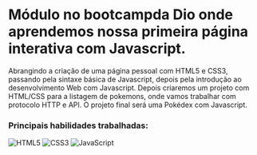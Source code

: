 # Módulo no bootcampda Dio onde aprendemos nossa primeira página interativa com Javascript.


Abrangindo a criação de uma página pessoal com HTML5 e CSS3, passando pela sintaxe básica de Javascript, depois pela introdução ao desenvolvimento Web com Javascript.
Depois criaremos um projeto com HTML/CSS para a listagem de pokemons, onde vamos trabalhar com protocolo HTTP e API. O projeto final será uma Pokédex com Javascript.

### Principais habilidades trabalhadas:
![HTML5](https://img.shields.io/badge/HTML-000?style=for-the-badge&logo=html5&logoColor=30A3DC)
![CSS3](https://img.shields.io/badge/CSS3-000?style=for-the-badge&logo=css3&logoColor=E94D5F)
![JavaScript](https://img.shields.io/badge/JavaScript-000?style=for-the-badge&logo=javascript&logoColor=yellow)
